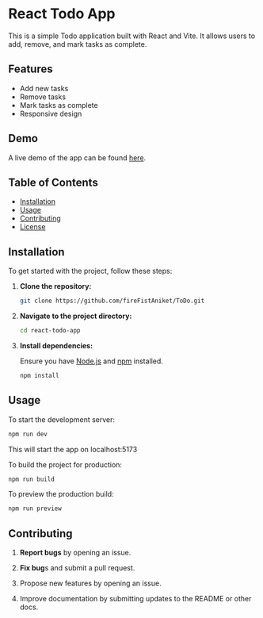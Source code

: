 # React Todo App

This is a simple Todo application built with React and Vite. It allows users to add, remove, and mark tasks as complete.

## Features

- Add new tasks
- Remove tasks
- Mark tasks as complete
- Responsive design

## Demo

A live demo of the app can be found [here](#).

## Table of Contents

- [Installation](#installation)
- [Usage](#usage)
- [Contributing](#contributing)
- [License](#license)

## Installation

To get started with the project, follow these steps:

1. **Clone the repository:**

   ```sh
   git clone https://github.com/fireFistAniket/ToDo.git
   ```

2. **Navigate to the project directory:**

   ```sh
   cd react-todo-app
   ```

3. **Install dependencies:**

   Ensure you have [Node.js](https://nodejs.org/) and [npm](https://www.npmjs.com/) installed.

   ```sh
   npm install
   ```

## Usage

To start the development server:

```sh
npm run dev

```

This will start the app on localhost:5173

To build the project for production:

```sh
npm run build

```

To preview the production build:

```sh
npm run preview

```

## Contributing

1. **Report bugs** by opening an issue.

2. **Fix bug**s and submit a pull request.

3. Propose new features by opening an issue.

4. Improve documentation by submitting updates to the README or other docs.
